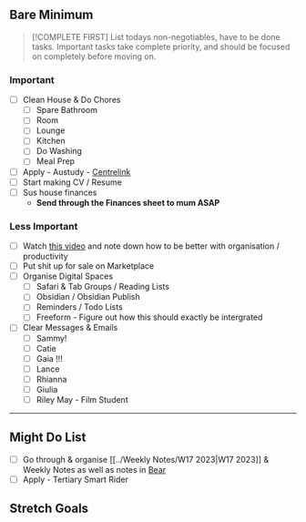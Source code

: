 ## Bare Minimum

> [!COMPLETE FIRST]
> List todays non-negotiables, have to be done tasks. Important tasks take complete priority, and should be focused on completely before moving on.
> 
> 

### Important
- [ ] Clean House & Do Chores
	- [ ] Spare Bathroom
	- [ ] Room
	- [ ] Lounge
	- [ ] Kitchen
	- [ ] Do Washing
	- [ ] Meal Prep

- [ ] Apply - Austudy - [Centrelink](https://www.servicesaustralia.gov.au/payments-you-can-get-for-higher-education?context=60078)
- [ ] Start making CV / Resume
- [ ] Sus house finances 
	- **Send through the Finances sheet to mum ASAP**

### Less Important
- [ ] Watch [this video](https://www.youtube.com/watch?v=0_44XEVOwek) and note down how to be better with organisation / productivity
- [ ] Put shit up for sale on Marketplace 
- [ ] Organise Digital Spaces
	- [ ] Safari & Tab Groups / Reading Lists
	- [ ] Obsidian / Obsidian Publish
	- [ ] Reminders / Todo Lists
	- [ ] Freeform - Figure out how this should exactly be intergrated
- [ ] Clear Messages & Emails
	- [ ] Sammy! 
	- [ ] Catie
	- [ ] Gaia !!!
	- [ ] Lance
	- [ ] Rhianna
	- [ ] Giulia
	- [ ] Riley May - Film Student

---
## Might Do List
- [ ] Go through & organise [[../Weekly Notes/W17 2023|W17 2023]] & Weekly Notes as well as notes in [Bear]()
- [ ] Apply - Tertiary Smart Rider

## Stretch Goals










